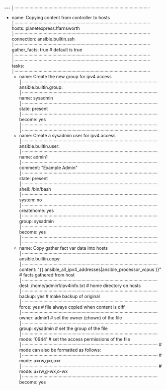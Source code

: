 
---                                                                                                                                  │···········································································································
- name: Copying content from controller to hosts                                                                                     │···········································································································  hosts: planetexpress:!farnsworth                                                                                                   │···········································································································  connection: ansible.builtin.ssh                                                                                                    │···········································································································
  gather_facts: true # default is true                                                                                               │···········································································································
                                                                                                                                     │···········································································································
  tasks:                                                                                                                             │···········································································································
  - name: Create the new group for ipv4 access                                                                                       │···········································································································
    ansible.builtin.group:                                                                                                           │···········································································································
      name: sysadmin                                                                                                                 │···········································································································
      state: present                                                                                                                 │···········································································································
    become: yes                                                                                                                      │···········································································································
                                                                                                                                     │···········································································································
  - name: Create a sysadmin user for ipv4 access                                                                                     │···········································································································
    ansible.builtin.user:                                                                                                            │···········································································································
      name: admin1                                                                                                                   │···········································································································
      comment: "Example Admin"                                                                                                       │···········································································································
      state: present                                                                                                                 │···········································································································
      shell: /bin/bash                                                                                                               │···········································································································
      system: no                                                                                                                     │···········································································································
      createhome: yes                                                                                                                │···········································································································
      group: sysadmin                                                                                                                │···········································································································
    become: yes                                                                                                                      │···········································································································
                                                                                                                                     │···········································································································
  - name: Copy gather fact var data into hosts                                                                                       │···········································································································
    ansible.builtin.copy:                                                                                                            │···········································································································
      content: "{{ ansible_all_ipv4_addresses|ansible_processor_vcpus }}" # facts gathered from host                                 │···········································································································
      dest: /home/admin1/ipv4info.txt      # home directory on hosts                                                                 │···········································································································
      backup: yes   # make backup of original                                                                                        │···········································································································
      force: yes    # file always copied when content is diff                                                                        │···········································································································
      owner: admin1 # set the owner (chown) of the file                                                                              │···········································································································
      group: sysadmin # set the group of the file                                                                                    │···········································································································
      mode: '0644' # set the access permissions of the file                                                                          │···········································································································
        # mode can also be formatted as follows:                                                                                     │···········································································································
            # mode: u=rw,g=r,o=r                                                                                                     │···········································································································
            # mode: u+rw,g-wx,o-wx                                                                                                   │···········································································································
    become: yes         

